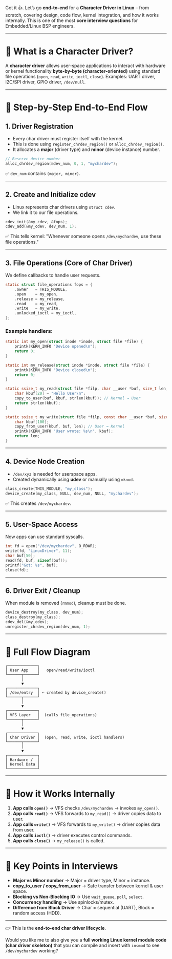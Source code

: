 Got it 👍. Let’s go **end-to-end** for a **Character Driver in Linux** – from scratch, covering design, code flow, kernel integration, and how it works internally. This is one of the most **core interview questions** for Embedded/Linux BSP engineers.

---

# 🔹 What is a Character Driver?

A **character driver** allows user-space applications to interact with hardware or kernel functionality **byte-by-byte (character-oriented)** using standard file operations (`open`, `read`, `write`, `ioctl`, `close`).
Examples: UART driver, I2C/SPI driver, GPIO driver, `/dev/null`.

---

# 🔹 Step-by-Step End-to-End Flow

## 1. **Driver Registration**

* Every char driver must register itself with the kernel.
* This is done using `register_chrdev_region()` or `alloc_chrdev_region()`.
* It allocates a **major** (driver type) and **minor** (device instance) number.

```c
// Reserve device number
alloc_chrdev_region(&dev_num, 0, 1, "mychardev");
```

✅ `dev_num` contains `(major, minor)`.

---

## 2. **Create and Initialize cdev**

* Linux represents char drivers using `struct cdev`.
* We link it to our file operations.

```c
cdev_init(&my_cdev, &fops);
cdev_add(&my_cdev, dev_num, 1);
```

✅ This tells kernel:
"Whenever someone opens `/dev/mychardev`, use these file operations."

---

## 3. **File Operations (Core of Char Driver)**

We define callbacks to handle user requests.

```c
static struct file_operations fops = {
    .owner   = THIS_MODULE,
    .open    = my_open,
    .release = my_release,
    .read    = my_read,
    .write   = my_write,
    .unlocked_ioctl = my_ioctl,
};
```

### Example handlers:

```c
static int my_open(struct inode *inode, struct file *file) {
    printk(KERN_INFO "Device opened\n");
    return 0;
}

static int my_release(struct inode *inode, struct file *file) {
    printk(KERN_INFO "Device closed\n");
    return 0;
}

static ssize_t my_read(struct file *filp, char __user *buf, size_t len, loff_t *off) {
    char kbuf[20] = "Hello User\n";
    copy_to_user(buf, kbuf, strlen(kbuf)); // Kernel → User
    return strlen(kbuf);
}

static ssize_t my_write(struct file *filp, const char __user *buf, size_t len, loff_t *off) {
    char kbuf[100];
    copy_from_user(kbuf, buf, len); // User → Kernel
    printk(KERN_INFO "User wrote: %s\n", kbuf);
    return len;
}
```

---

## 4. **Device Node Creation**

* `/dev/xyz` is needed for userspace apps.
* Created dynamically using **udev** or manually using `mknod`.

```c
class_create(THIS_MODULE, "my_class");
device_create(my_class, NULL, dev_num, NULL, "mychardev");
```

✅ This creates `/dev/mychardev`.

---

## 5. **User-Space Access**

Now apps can use standard syscalls.

```c
int fd = open("/dev/mychardev", O_RDWR);
write(fd, "LinuxDriver", 11);
char buf[50];
read(fd, buf, sizeof(buf));
printf("Got: %s", buf);
close(fd);
```

---

## 6. **Driver Exit / Cleanup**

When module is removed (`rmmod`), cleanup must be done.

```c
device_destroy(my_class, dev_num);
class_destroy(my_class);
cdev_del(&my_cdev);
unregister_chrdev_region(dev_num, 1);
```

---

# 🔹 Full Flow Diagram

```
┌─────────────┐
│ User App    │   open/read/write/ioctl
└──────┬──────┘
       │
       ▼
┌─────────────┐
│ /dev/entry  │ ← created by device_create()
└──────┬──────┘
       │
       ▼
┌─────────────┐
│ VFS Layer   │  (calls file_operations)
└──────┬──────┘
       │
       ▼
┌─────────────┐
│ Char Driver │  (open, read, write, ioctl handlers)
└──────┬──────┘
       │
       ▼
┌─────────────┐
│ Hardware /  │
│ Kernel Data │
└─────────────┘
```

---

# 🔹 How it Works Internally

1. **App calls `open()`** → VFS checks `/dev/mychardev` → invokes `my_open()`.
2. **App calls `read()`** → VFS forwards to `my_read()` → driver copies data to user.
3. **App calls `write()`** → VFS forwards to `my_write()` → driver copies data from user.
4. **App calls `ioctl()`** → driver executes control commands.
5. **App calls `close()`** → `my_release()` is called.

---

# 🔹 Key Points in Interviews

* **Major vs Minor number** → Major = driver type, Minor = instance.
* **copy\_to\_user / copy\_from\_user** → Safe transfer between kernel & user space.
* **Blocking vs Non-Blocking IO** → Use `wait_queue`, `poll`, `select`.
* **Concurrency handling** → Use spinlocks/mutex.
* **Difference from Block Driver** → Char = sequential (UART), Block = random access (HDD).

---

👉 This is the **end-to-end char driver lifecycle**.

Would you like me to also give you a **full working Linux kernel module code (char driver skeleton)** that you can compile and insert with `insmod` to see `/dev/mychardev` working?
